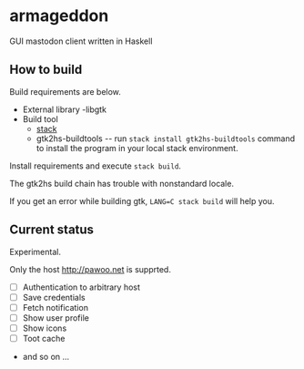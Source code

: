 # armageddon
GUI mastodon client written in Haskell

## How to build
Build requirements are below.

- External library
    -libgtk
- Build tool
    - [stack](https://docs.haskellstack.org/en/stable/README/)
    - gtk2hs-buildtools -- run `stack install gtk2hs-buildtools` command to install the program in your local stack environment.

Install requirements and execute `stack build`.

The gtk2hs build chain has trouble with nonstandard locale.

If you get an error while building gtk, `LANG=C stack build` will help you.

## Current status
Experimental.

Only the host http://pawoo.net is supprted.

- [ ] Authentication to arbitrary host
- [ ] Save credentials
- [ ] Fetch notification
- [ ] Show user profile
- [ ] Show icons
- [ ] Toot cache
- and so on ...

